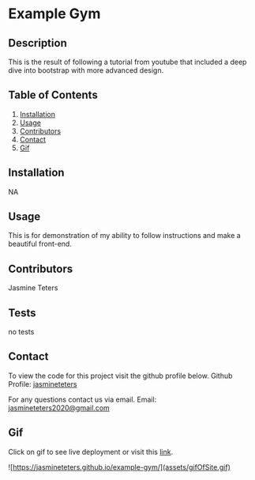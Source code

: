 # Example Gym

## Description

This is the result of following a tutorial from youtube that included a deep dive into bootstrap with more advanced design.

## Table of Contents

1. [Installation](##Installation)
2. [Usage](##Usage)
3. [Contributors](##Contributors)
4. [Contact](##Contact)
5. [Gif](#Gif)

## Installation

NA

## Usage

This is for demonstration of my ability to follow instructions and make a beautiful front-end.

## Contributors

Jasmine Teters

## Tests

no tests

## Contact

To view the code for this project visit the github profile below.
Github Profile: [jasmineteters](github.com/jasmineteters)

For any questions contact us via email.
Email: [jasmineteters2020@gmail.com](mailto:jasmineteters2020@gmail.com)

## Gif

Click on gif to see live deployment or visit this [link](https://jasmineteters.github.io/example-gym/).

![https://jasmineteters.github.io/example-gym/](assets/gifOfSite.gif)

